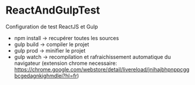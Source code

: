 # ReactAndGulpTest
Configuration de test ReactJS et Gulp
* npm install -> recupérer toutes les sources
* gulp build -> compiler le projet
* gulp prod -> minifier le projet
* gulp watch -> recompilation et rafraichissement automatique du navigateur (extension chrome necessaire: https://chrome.google.com/webstore/detail/livereload/jnihajbhpnppcggbcgedagnkighmdlei?hl=fr)
